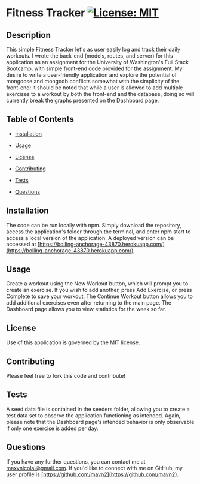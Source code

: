 # Fitness Tracker [![License: MIT](https://img.shields.io/badge/License-MIT-yellow.svg)](https://opensource.org/licenses/MIT)

## Description

This simple Fitness Tracker let's as user easily log and track their daily workouts.
I wrote the back-end (models, routes, and server) for this application as an assignment for the University of Washington's Full Stack Bootcamp, with simple front-end code provided for the assignment.
My desire to write a user-friendly application and explore the potential of mongoose and mongodb conflicts somewhat with the simplicity of the front-end: it should be noted that while a user is allowed to add multiple exercises to a workout by both the front-end and the database, doing so will currently break the graphs presented on the Dashboard page.

## Table of Contents

* [Installation](Installation)

* [Usage](Usage)

* [License](License)

* [Contributing](Contributing)

* [Tests](Tests)

* [Questions](Questions)

## Installation

The code can be run locally with npm. Simply download the repository, access the application's folder through the terminal, and enter npm start to access a local version of the application. A deployed version can be accessed at [https://boiling-anchorage-43870.herokuapp.com/](https://boiling-anchorage-43870.herokuapp.com/).

## Usage

Create a workout using the New Workout button, which will prompt you to create an exercise. If you wish to add another, press Add Exercise, or press Complete to save your workout. The Continue Workout button allows you to add additional exercises even after returning to the main page. The Dashboard page allows you to view statistics for the week so far.

## License

Use of this application is governed by the MIT license.

## Contributing

Please feel free to fork this code and contribute!

## Tests

A seed data file is contained in the seeders folder, allowing you to create a test data set to observe the application functioning as intended. Again, please note that the Dashboard page's intended behavior is only observable if only one exercise is added per day.

## Questions

If you have any further questions, you can contact me at maxvnicolai@gmail.com. If you'd like to connect with me on GitHub, my user profile is [https://github.com/mavn2](https://github.com/mavn2).
